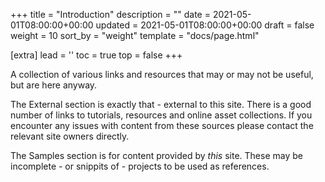 +++
title = "Introduction"
description = ""
date = 2021-05-01T08:00:00+00:00
updated = 2021-05-01T08:00:00+00:00
draft = false
weight = 10
sort_by = "weight"
template = "docs/page.html"

[extra]
lead = ''
toc = true
top = false
+++

A collection of various links and resources that may or may not be useful, but are here anyway.

The External section is exactly that - external to this site. There is a good
number of links to tutorials, resources and online asset collections. If you encounter any issues with content from these
sources please contact the relevant site owners directly.

The Samples section is for content provided by *this* site. These may be incomplete - or snippits of - projects to be
used as references.